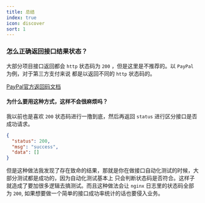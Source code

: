```yaml
---
title: 总结
index: true
icon: discover
sort: 1
---
```


### 怎么正确返回接口结果状态？
大部分项目接口返回都会 `http` 状态码为 `200` ，但是这里是不推荐的。以 `PayPal` 为例，对于第三方支付来说
都是以返回不同的 `http` 状态码的。

[PayPal官方返回码文档](https://developer.paypal.com/api/rest/responses/)

#### 为什么要用这种方式，这样不会很麻烦吗？

我以前也是喜欢 `200` 状态码进行一撸到底，然后再返回 `status` 进行区分接口是否成功请求。
```json
{
  "status": 200,
  "msg": "success",
  "data": []
}
```
但是这种做法我发现了存在致命的结果，那就是你在做接口自动化测试的时候，大部分测试都是成功的，因为自动化测试基本上
只会判断状态码是否符合。这样子就造成了要加很多逻辑去搞测试。而且这种做法会让 `nginx` 日志里的状态码全部为 `200`,
如果想要做一个简单的接口成功率统计的话也要侵入业务。
